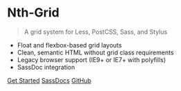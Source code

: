 # Nth-Grid

<!-- > The world's most versatile CSS grid system -->
> A grid system for Less, PostCSS, Sass, and Stylus

- Float and flexbox-based grid layouts
- Clean, semantic HTML without grid class requirements
- Legacy browser support (IE9+ or IE7+ with polyfills)
- SassDoc integration

[Get Started](#main) <!-- markdownlint-disable MD051 -->
[SassDocs](sassdoc ':ignore')
[GitHub](https://github.com/jhildenbiddle/nth-grid)
